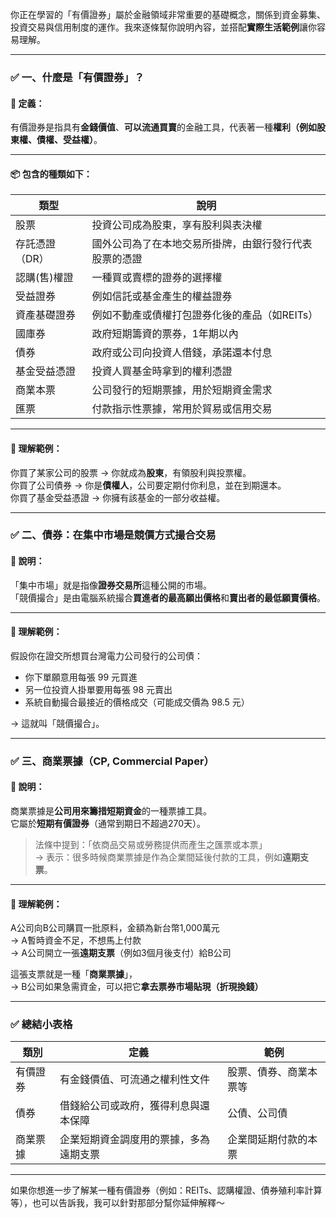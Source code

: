 你正在學習的「有價證券」屬於金融領域非常重要的基礎概念，關係到資金募集、投資交易與信用制度的運作。我來逐條幫你說明內容，並搭配**實際生活範例**讓你容易理解。

---

### ✅ 一、什麼是「有價證券」？

#### 📌 定義：
有價證券是指具有**金錢價值**、**可以流通買賣**的金融工具，代表著一種**權利（例如股東權、債權、受益權）**。

---

#### 📦 包含的種類如下：

| 類型           | 說明 |
|----------------|------|
| 股票            | 投資公司成為股東，享有股利與表決權 |
| 存託憑證（DR） | 國外公司為了在本地交易所掛牌，由銀行發行代表股票的憑證 |
| 認購(售)權證    | 一種買或賣標的證券的選擇權 |
| 受益證券        | 例如信託或基金產生的權益證券 |
| 資產基礎證券    | 例如不動產或債權打包證券化後的產品（如REITs） |
| 國庫券          | 政府短期籌資的票券，1年期以內 |
| 債券            | 政府或公司向投資人借錢，承諾還本付息 |
| 基金受益憑證    | 投資人買基金時拿到的權利憑證 |
| 商業本票        | 公司發行的短期票據，用於短期資金需求 |
| 匯票            | 付款指示性票據，常用於貿易或信用交易 |

---

#### 🧠 理解範例：

你買了某家公司的股票 → 你就成為**股東**，有領股利與投票權。  
你買了公司債券 → 你是**債權人**，公司要定期付你利息，並在到期還本。  
你買了基金受益憑證 → 你擁有該基金的一部分收益權。

---

### ✅ 二、債券：在集中市場是競價方式撮合交易

#### 📌 說明：

「集中市場」就是指像**證券交易所**這種公開的市場。  
「競價撮合」是由電腦系統撮合**買進者的最高願出價格**和**賣出者的最低願賣價格**。

---

#### 🧠 理解範例：

假設你在證交所想買台灣電力公司發行的公司債：

- 你下單願意用每張 99 元買進
- 另一位投資人掛單要用每張 98 元賣出
- 系統自動撮合最接近的價格成交（可能成交價為 98.5 元）

→ 這就叫「競價撮合」。

---

### ✅ 三、商業票據（CP, Commercial Paper）

#### 📌 說明：

商業票據是**公司用來籌措短期資金**的一種票據工具。  
它屬於**短期有價證券**（通常到期日不超過270天）。

> 法條中提到：「依商品交易或勞務提供而產生之匯票或本票」  
→ 表示：很多時候商業票據是作為企業間延後付款的工具，例如**遠期支票**。

---

#### 🧠 理解範例：

A公司向B公司購買一批原料，金額為新台幣1,000萬元  
→ A暫時資金不足，不想馬上付款  
→ A公司開立一張**遠期支票**（例如3個月後支付）給B公司

這張支票就是一種「**商業票據**」，  
→ B公司如果急需資金，可以把它**拿去票券市場貼現（折現換錢）**

---

### ✅ 總結小表格

| 類別 | 定義 | 範例 |
|------|------|------|
| 有價證券 | 有金錢價值、可流通之權利性文件 | 股票、債券、商業本票等 |
| 債券 | 借錢給公司或政府，獲得利息與還本保障 | 公債、公司債 |
| 商業票據 | 企業短期資金調度用的票據，多為遠期支票 | 企業間延期付款的本票 |

---

如果你想進一步了解某一種有價證券（例如：REITs、認購權證、債券殖利率計算等），也可以告訴我，我可以針對那部分幫你延伸解釋～